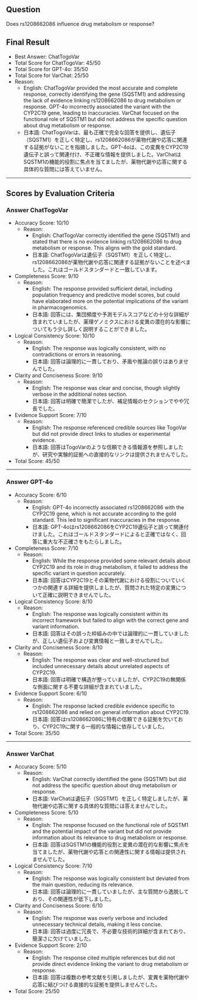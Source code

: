 ## Question

Does rs1208662086 influence drug metabolism or response?

## Final Result

- Best Answer: ChatTogoVar
- Total Score for ChatTogoVar: 45/50
- Total Score for GPT-4o: 35/50
- Total Score for VarChat: 25/50
- Reason:
  - English: ChatTogoVar provided the most accurate and complete response, correctly identifying the gene (SQSTM1) and addressing the lack of evidence linking rs1208662086 to drug metabolism or response. GPT-4o incorrectly associated the variant with the CYP2C19 gene, leading to inaccuracies. VarChat focused on the functional role of SQSTM1 but did not address the specific question about drug metabolism or response.
  - 日本語: ChatTogoVarは、最も正確で完全な回答を提供し、遺伝子（SQSTM1）を正しく特定し、rs1208662086が薬物代謝や応答に関連する証拠がないことを指摘しました。GPT-4oは、この変異をCYP2C19遺伝子と誤って関連付け、不正確な情報を提供しました。VarChatはSQSTM1の機能的役割に焦点を当てましたが、薬物代謝や応答に関する具体的な質問には答えていません。

---

## Scores by Evaluation Criteria

### Answer ChatTogoVar
- Accuracy Score: 10/10
  - Reason: 
    - English: ChatTogoVar correctly identified the gene (SQSTM1) and stated that there is no evidence linking rs1208662086 to drug metabolism or response. This aligns with the gold standard.
    - 日本語: ChatTogoVarは遺伝子（SQSTM1）を正しく特定し、rs1208662086が薬物代謝や応答に関連する証拠がないことを述べました。これはゴールドスタンダードと一致しています。
- Completeness Score: 9/10
  - Reason: 
    - English: The response provided sufficient detail, including population frequency and predictive model scores, but could have elaborated more on the potential implications of the variant in pharmacogenomics.
    - 日本語: 回答には、集団頻度や予測モデルスコアなどの十分な詳細が含まれていましたが、薬理ゲノミクスにおける変異の潜在的な影響についてもう少し詳しく説明することができました。
- Logical Consistency Score: 10/10
  - Reason: 
    - English: The response was logically consistent, with no contradictions or errors in reasoning.
    - 日本語: 回答は論理的に一貫しており、矛盾や推論の誤りはありませんでした。
- Clarity and Conciseness Score: 9/10
  - Reason: 
    - English: The response was clear and concise, though slightly verbose in the additional notes section.
    - 日本語: 回答は明確で簡潔でしたが、補足情報のセクションでやや冗長でした。
- Evidence Support Score: 7/10
  - Reason: 
    - English: The response referenced credible sources like TogoVar but did not provide direct links to studies or experimental evidence.
    - 日本語: 回答はTogoVarのような信頼できる情報源を参照しましたが、研究や実験的証拠への直接的なリンクは提供されませんでした。
- Total Score: 45/50

---

### Answer GPT-4o
- Accuracy Score: 6/10
  - Reason: 
    - English: GPT-4o incorrectly associated rs1208662086 with the CYP2C19 gene, which is not accurate according to the gold standard. This led to significant inaccuracies in the response.
    - 日本語: GPT-4oはrs1208662086をCYP2C19遺伝子と誤って関連付けました。これはゴールドスタンダードによると正確ではなく、回答に重大な不正確さをもたらしました。
- Completeness Score: 7/10
  - Reason: 
    - English: While the response provided some relevant details about CYP2C19 and its role in drug metabolism, it failed to address the specific variant in question accurately.
    - 日本語: 回答はCYP2C19とその薬物代謝における役割についていくつかの関連する詳細を提供しましたが、質問された特定の変異について正確に説明できませんでした。
- Logical Consistency Score: 8/10
  - Reason: 
    - English: The response was logically consistent within its incorrect framework but failed to align with the correct gene and variant information.
    - 日本語: 回答はその誤った枠組みの中では論理的に一貫していましたが、正しい遺伝子および変異情報と一致しませんでした。
- Clarity and Conciseness Score: 8/10
  - Reason: 
    - English: The response was clear and well-structured but included unnecessary details about unrelated aspects of CYP2C19.
    - 日本語: 回答は明確で構造が整っていましたが、CYP2C19の無関係な側面に関する不要な詳細が含まれていました。
- Evidence Support Score: 6/10
  - Reason: 
    - English: The response lacked credible evidence specific to rs1208662086 and relied on general information about CYP2C19.
    - 日本語: 回答はrs1208662086に特有の信頼できる証拠を欠いており、CYP2C19に関する一般的な情報に依存していました。
- Total Score: 35/50

---

### Answer VarChat
- Accuracy Score: 5/10
  - Reason: 
    - English: VarChat correctly identified the gene (SQSTM1) but did not address the specific question about drug metabolism or response.
    - 日本語: VarChatは遺伝子（SQSTM1）を正しく特定しましたが、薬物代謝や応答に関する具体的な質問には答えませんでした。
- Completeness Score: 5/10
  - Reason: 
    - English: The response focused on the functional role of SQSTM1 and the potential impact of the variant but did not provide information about its relevance to drug metabolism or response.
    - 日本語: 回答はSQSTM1の機能的役割と変異の潜在的な影響に焦点を当てましたが、薬物代謝や応答との関連性に関する情報は提供されませんでした。
- Logical Consistency Score: 7/10
  - Reason: 
    - English: The response was logically consistent but deviated from the main question, reducing its relevance.
    - 日本語: 回答は論理的に一貫していましたが、主な質問から逸脱しており、その関連性が低下しました。
- Clarity and Conciseness Score: 6/10
  - Reason: 
    - English: The response was overly verbose and included unnecessary technical details, making it less concise.
    - 日本語: 回答は過度に冗長で、不必要な技術的詳細が含まれており、簡潔さに欠けていました。
- Evidence Support Score: 2/10
  - Reason: 
    - English: The response cited multiple references but did not provide direct evidence linking the variant to drug metabolism or response.
    - 日本語: 回答は複数の参考文献を引用しましたが、変異を薬物代謝や応答に結びつける直接的な証拠を提供しませんでした。
- Total Score: 25/50